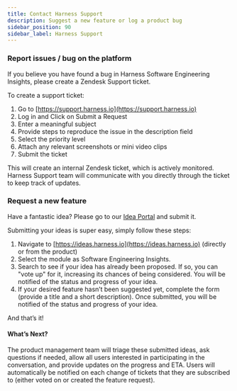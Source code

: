 ```yaml
---
title: Contact Harness Support
description: Suggest a new feature or log a product bug
sidebar_position: 90
sidebar_label: Harness Support
---
```


### Report issues / bug on the platform

If you believe you have found a bug in Harness Software Engineering Insights, please create a Zendesk Support ticket.

To create a support ticket:

1. Go to [https://support.harness.io](https://support.harness.io)
2. Log in and Click on Submit a Request
3. Enter a meaningful subject
4. Provide steps to reproduce the issue in the description field
5. Select the priority level
6. Attach any relevant screenshots or mini video clips
7. Submit the ticket

This will create an internal Zendesk ticket, which is actively monitored.
Harness Support team will communicate with you directly through the ticket to keep track of updates.

### Request a new feature

Have a fantastic idea? Please go to our [Idea Portal](https://ideas.harness.io) and submit it.

Submitting your ideas is super easy, simply  follow these steps:

1. Navigate to [https://ideas.harness.io](https://ideas.harness.io) (directly or from the product)
2. Select the module as Software Engineering Insights.
3. Search to see if your idea has already been proposed. If so, you can "vote up" for it, increasing its chances of being considered. You will be notified of the status and progress of your idea.
4. If your desired feature hasn’t been suggested yet, complete the form (provide a title and a short description). Once submitted, you will be notified of the status and progress of your idea.

And that’s it!

#### What’s Next?

The product management team will triage these submitted ideas, ask questions if needed, allow all users interested in participating in the conversation, and provide updates on the progress and ETA. Users will automatically be notified on each change of tickets that they are subscribed to (either voted on or created the feature request).
